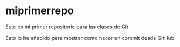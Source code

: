 # miprimerrepo
Este es mi primer repositorio para las clases de Git

Esto lo he añadido para mostrar como hacer un commit desde GitHub
